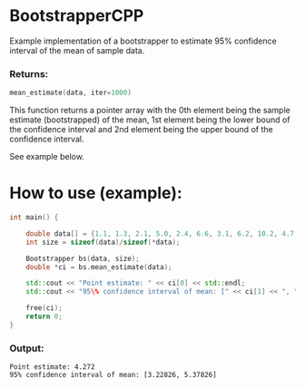 # BootstrapperCPP
Example implementation of a bootstrapper to estimate 95% confidence interval of the mean of sample data.

### Returns:
```c++
mean_estimate(data, iter=1000)
```

This function returns a pointer array with the 0th element being the sample estimate (bootstrapped) of the mean, 1st element being the lower bound of the confidence interval and 2nd element being the upper bound of the confidence interval.

See example below.

# How to use (example):
```c++
int main() {

    double data[] = {1.1, 1.3, 2.1, 5.0, 2.4, 6.6, 3.1, 6.2, 10.2, 4.7, 2.2, 5.5, 1.5, 7.5, 2.8, 1.1, 2.7, 7.7, 6.5, 2.5, 1.8, 9.2, 4.6};
    int size = sizeof(data)/sizeof(*data);

    Bootstrapper bs(data, size);
    double *ci = bs.mean_estimate(data);  

    std::cout << "Point estimate: " << ci[0] << std::endl;
    std::cout << "95\% confidence interval of mean: [" << ci[1] << ", " << ci[2] << "]" << std::endl;           

    free(ci);
    return 0;
}
```

### Output:
```text
Point estimate: 4.272
95% confidence interval of mean: [3.22826, 5.37826]
```
